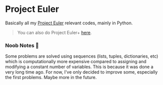 # Project Euler
Basically all my [Project Euler](https://projecteuler.net/) relevant codes, mainly in Python.
> You can also do Project Euler+ [here](https://www.hackerrank.com/contests/projecteuler/challenges).

### Noob Notes 🤪
Some problems are solved using sequences (lists, tuples, dictionaries, etc) which is computationally more expensive compared to assigning and modifying a constant number of variables. This is because it was done a very long time ago. For now, I've only decided to improve some, especially the first problems. Maybe more in the future.